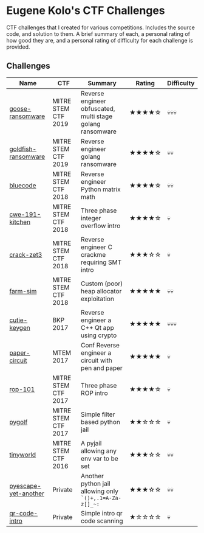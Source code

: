 # Eugene Kolo's CTF Challenges
CTF challenges that I created for various competitions. Includes the source code, and solution to 
them.
A brief summary of each, a personal rating of how good they are, and a personal rating of 
difficulty for each challenge is provided.

## Challenges
Name | CTF | Summary | Rating | Difficulty
---  | ---      | ---     | ---    | ---        |
[goose-ransomware](goose-ransomware) | MITRE STEM CTF 2019 | Reverse engineer obfuscated, multi stage golang ransomware | ★★★★☆ | 💀💀💀
[goldfish-ransomware](goldfish-ransomware) | MITRE STEM CTF 2019 | Reverse engineer golang ransomware | ★★★★☆ | 💀💀
[bluecode](bluecode) | MITRE STEM CTF 2018 | Reverse engineer Python matrix math | ★★★★☆ | 💀💀 
[cwe-191-kitchen](cwe-191-kitchen) | MITRE STEM CTF 2018 | Three phase integer overflow intro | ★★★★☆ | 💀  
[crack-zet3](crack-zet3) | MITRE STEM CTF 2018 | Reverse engineer C crackme requiring SMT intro | ★★★☆☆ | 💀
[farm-sim](farm-sim) | MITRE STEM CTF 2018 | Custom (poor) heap allocator exploitation | ★★★★★ | 💀💀 
[cutie-keygen](cutie-keygen) | BKP 2017 | Reverse engineer a C++ Qt app using crypto | ★★★★★ | 💀💀💀 
[paper-circuit](paper-circuit) | MTEM 2017 | Conf Reverse engineer a circuit with pen and paper | ★★★★★ | 💀
[rop-101](rop-101) | MITRE STEM CTF 2017 | Three phase ROP intro | ★★★★☆ | 💀 
[pygolf](pygolf) | MITRE STEM CTF 2017 | Simple filter based python jail | ★★☆☆☆ | 💀 
[tinyworld](tinyworld) | MITRE STEM CTF 2016 | A pyjail allowing any env var to be set | ★★★☆☆ | 💀💀 
[pyescape-yet-another](pyescape-yet-another) | Private | Another python jail allowing only `` `()+,.1=A-Za-z[]_~:`` | ★★★☆☆ | 💀💀
[qr-code-intro](qr-code-intro) | Private | Simple intro qr code scanning | ★☆☆☆☆ | 💀
